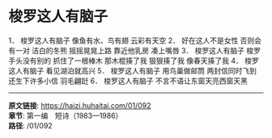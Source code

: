 # 梭罗这人有脑子

1．
梭罗这人有脑子
像鱼有水、鸟有翅
云彩有天空
2．
好在这人不是女性
否则会有一对
洁白的冬熊
摇摇晃晃上路
靠近他乳房
凑上嘴唇
3．
梭罗这人有脑子
梭罗手头没有别的
抓住了一根棒木
那木棍揍了我
狠狠揍了我
像春天揍了我
4．
梭罗这人有脑子
看见湖泊就高兴
5．
梭罗这人有脑子
用鸟巢做邮筒
两封信同时飞到
还生下许多小信
羽毛翩跹
6．
梭罗这人有脑子
不言不语让东窗天亮西窗天黑

---

**原文链接**: https://haizi.huhaitai.com/01/092  
**章节**: 第一编　短诗（1983—1986）  
**路径**: /01/092
